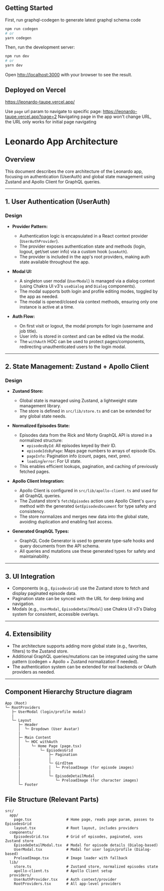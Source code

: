 ## Getting Started

First, run graphql-codegen to generate latest graphql schema code

```bash
npm run codegen
# or
yarn codegen
```

Then, run the development server:

```bash
npm run dev
# or
yarn dev
```

Open [http://localhost:3000](http://localhost:3000) with your browser to see the result.

## Deployed on Vercel

https://leonardo-taupe.vercel.app/

Use `page` url param to navigate to specific page: https://leonardo-taupe.vercel.app?page=2
Navigating page in the app won't change URL, the URL only works for initial page navigating

# Leonardo App Architecture

## Overview

This document describes the core architecture of the Leonardo app, focusing on authentication (UserAuth) and global state management using Zustand and Apollo Client for GraphQL queries.

---

## 1. User Authentication (UserAuth)

### Design

- **Provider Pattern:**

  - Authentication logic is encapsulated in a React context provider (`UserAuthProvider`).
  - The provider exposes authentication state and methods (login, logout, get/set user info) via a custom hook (`useAuth`).
  - The provider is included in the app's root providers, making auth state available throughout the app.

- **Modal UI:**

  - A singleton user modal (`UserModal`) is managed via a dialog context (using Chakra UI v3's `useDialog` and `Dialog` components).
  - The modal supports both login and profile editing modes, toggled by the app as needed.
  - The modal is opened/closed via context methods, ensuring only one instance is active at a time.

- **Auth Flow:**
  - On first visit or logout, the modal prompts for login (username and job title).
  - User info is stored in context and can be edited via the modal.
  - The `withAuth` HOC can be used to protect pages/components, redirecting unauthenticated users to the login modal.

---

## 2. State Management: Zustand + Apollo Client

### Design

- **Zustand Store:**

  - Global state is managed using Zustand, a lightweight state management library.
  - The store is defined in `src/lib/store.ts` and can be extended for any global state needs.

- **Normalized Episodes State:**

  - Episodes data from the Rick and Morty GraphQL API is stored in a normalized structure:
    - `episodesById`: All episodes keyed by their ID.
    - `episodeIdsByPage`: Maps page numbers to arrays of episode IDs.
    - `pageInfo`: Pagination info (count, pages, next, prev).
    - `loading`/`error`: For UI state.
  - This enables efficient lookups, pagination, and caching of previously fetched pages.

- **Apollo Client Integration:**

  - Apollo Client is configured in `src/lib/apollo-client.ts` and used for all GraphQL queries.
  - The Zustand store's `fetchEpisodes` action uses Apollo Client's `query` method with the generated `GetEpisodesDocument` for type safety and consistency.
  - The store normalizes and merges new data into the global state, avoiding duplication and enabling fast access.

- **Generated GraphQL Types:**
  - GraphQL Code Generator is used to generate type-safe hooks and query documents from the API schema.
  - All queries and mutations use these generated types for safety and maintainability.

---

## 3. UI Integration

- Components (e.g., `EpisodesGrid`) use the Zustand store to fetch and display paginated episode data.
- Pagination state can be synced with the URL for deep linking and navigation.
- Modals (e.g., `UserModal`, `EpisodeDetailModal`) use Chakra UI v3's Dialog system for consistent, accessible overlays.

---

## 4. Extensibility

- The architecture supports adding more global state (e.g., favorites, filters) to the Zustand store.
- Additional GraphQL queries/mutations can be integrated using the same pattern (codegen + Apollo + Zustand normalization if needed).
- The authentication system can be extended for real backends or OAuth providers as needed.

---

## Component Hierarchy Structure diagram

```
App (Root)
└─ RootProviders
   ├─ UserModal (login/profile modal)
   |
   └─ Layout
      ├─ Header
      │  └─ Dropdown (User Avatar)
      |
      ├─ Main Content
      │  └─ HOC withAuth
      │     └─ Home Page (page.tsx)
      │         └─ EpisodesGrid
      │             ├─ Pagination
      |             |
      │             └─ GirdItem
      |             │  └─ PreloadImage (for episode images)
      |             |
      │             └─ EpisodeDetailModal
      │                └─ PreloadImage (for character images)
      └─ Footer
```

## File Structure (Relevant Parts)

```
src/
  app/
    page.tsx                # Home page, reads page param, passes to EpisodesGrid
    layout.tsx              # Root layout, includes providers
  components/
    EpisodesGrid.tsx        # Grid of episodes, paginated, uses Zustand store
    EpisodeDetailModal.tsx  # Modal for episode details (Dialog-based)
    UserModal.tsx           # Modal for user login/profile (Dialog-based)
    PreloadImage.tsx        # Image loader with fallback
  lib/
    store.ts                # Zustand store, normalized episodes state
    apollo-client.ts        # Apollo Client setup
  providers/
    UserAuthProvider.tsx    # Auth context/provider
    RootProviders.tsx       # All app-level providers
```
